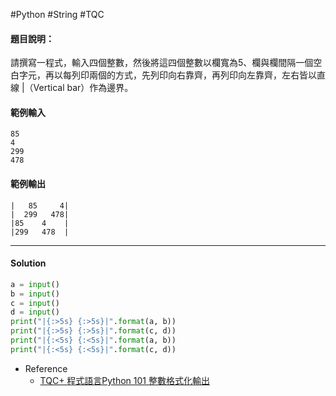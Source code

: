 #Python #String #TQC 
#### 題目說明：

請撰寫一程式，輸入四個整數，然後將這四個整數以欄寬為5、欄與欄間隔一個空白字元，再以每列印兩個的方式，先列印向右靠齊，再列印向左靠齊，左右皆以直線 |（Vertical bar）作為邊界。

#### 範例輸入

```
85
4
299
478
```

#### 範例輸出

```
|   85     4|
|  299   478|
|85    4    |
|299   478  |
```

---
#### Solution
```python linenums="1"
a = input()
b = input()
c = input()
d = input()
print("|{:>5s} {:>5s}|".format(a, b))
print("|{:>5s} {:>5s}|".format(c, d))
print("|{:<5s} {:<5s}|".format(a, b))
print("|{:<5s} {:<5s}|".format(c, d))
```






- Reference
	- [TQC+ 程式語言Python 101 整數格式化輸出](https://jbprogramnotes.com/2020/05/tqc-%e7%a8%8b%e5%bc%8f%e8%aa%9e%e8%a8%80python-101-%e6%95%b4%e6%95%b8%e6%a0%bc%e5%bc%8f%e5%8c%96%e8%bc%b8%e5%87%ba/)
